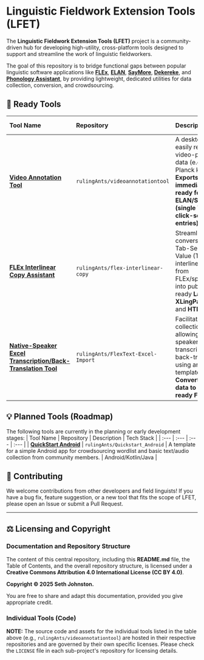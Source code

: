 # Linguistic Fieldwork Extension Tools (LFET)

The **Linguistic Fieldwork Extension Tools (LFET)** project is a community-driven hub for developing high-utility, cross-platform tools designed to support and streamline the work of linguistic fieldworkers.

The goal of this repository is to bridge functional gaps between popular linguistic software applications like [**FLEx**](https://software.sil.org/fieldworks/), [**ELAN**](https://archive.mpi.nl/tla/elan), [**SayMore**](https://software.sil.org/saymore/), [**Dekereke**](https://casali.canil.ca/Dekereke/), and [**Phonology Assistant**](https://software.sil.org/phonologyassistant/), by providing lightweight, dedicated utilities for data collection, conversion, and crowdsourcing.

## 🚀 Ready Tools

| Tool Name | Repository | Description | Tech Stack |
| :--- | :--- | :--- | :--- |
| **[Video Annotation Tool](https://github.com/rulingAnts/videoannotationtool/)** | `rulingAnts/videoannotationtool` | A desktop tool for easily recording video-prompted data (e.g., Max Planck kits). **Exports immediately ready for ELAN/SayMore (single WAV + click-separated entries).** | Python 3.11, Tkinter, Pydub |
| **[FLEx Interlinear Copy Assistant](https://github.com/rulingAnts/flex-interlinear-copy)** | `rulingAnts/flex-interlinear-copy` | Streamlines conversion of Tab-Separated Value (TSV) interlinear text from FLEx/spreadsheets into publication-ready **LaTeX**, **XLingPaper XML**, and **HTML**. | Python, Tkinter, Pyperclip, XML, CSV |
| **[Native-Speaker Excel Transcription/Back-Translation Tool](https://github.com/rulingAnts/FlexText-Excel-Import)** | `rulingAnts/FlexText-Excel-Import` | Facilitates text collection by allowing native speakers to transcribe and back-translate using an Excel template. **Converts Excel data to FLEx-ready FlexText.** | Python 3.8+, openpyxl, lxml |


## 💡 Planned Tools (Roadmap)

The following tools are currently in the planning or early development stages:
| Tool Name | Repository | Description | Tech Stack |
| :--- | :--- | :--- | :--- |
| **[QuickStart Android](https://github.com/rulingAnts/Quickstart_Android)** | `rulingAnts/Quickstart_Android` | A template for a simple Android app for crowdsourcing wordlist and basic text/audio collection from community members. | Android/Kotlin/Java |


## 🤝 Contributing

We welcome contributions from other developers and field linguists! If you have a bug fix, feature suggestion, or a new tool that fits the scope of LFET, please open an Issue or submit a Pull Request.

***

## ⚖️ Licensing and Copyright

### Documentation and Repository Structure

The content of this central repository, including this **README.md** file, the Table of Contents, and the overall repository structure, is licensed under a **Creative Commons Attribution 4.0 International License (CC BY 4.0)**.

**Copyright © 2025 Seth Johnston.**

You are free to share and adapt this documentation, provided you give appropriate credit.

### Individual Tools (Code)

**NOTE:** The source code and assets for the individual tools listed in the table above (e.g., `rulingAnts/videoannotationtool`) are hosted in their respective repositories and are governed by their own specific licenses. Please check the `LICENSE` file in each sub-project's repository for licensing details.
